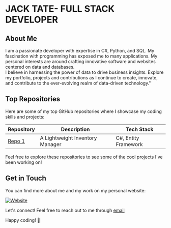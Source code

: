 
# JACK TATE- FULL STACK DEVELOPER

## About Me

I am a passionate developer with expertise in C#, Python, and SQL. My fascination with programming has exposed me to many applications. 
My personal interests are around crafting innovative software and websites centered on data and databases.  
I believe in harnessing the power of data to drive business insights. 
Explore my portfolio, projects and contributions as I continue to create, innovate, and contribute to the ever-evolving realm of data-driven technology."

## Top Repositories

Here are some of my top GitHub repositories where I showcase my coding skills and projects:


| Repository | Description | Tech Stack |
|------------|-------------|------------|
| [Repo 1](JTateCC/SupplyPro) | A Lightweight Inventory Manager | C#, Entity Framework


Feel free to explore these repositories to see some of the cool projects I've been working on!

## Get in Touch

You can find more about me and my work on my personal website:

[![Website](https://img.shields.io/badge/Website-<COLOR>.svg)](http://jtatecc.eu.pythonanywhere.com/)

Let's connect! Feel free to reach out to me through [email](mailto:jtate.cc@outlook.com)

Happy coding! 🚀
